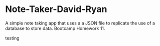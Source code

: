 # Note-Taker-David-Ryan
A simple note taking app that uses a a JSON file to replicate the use of a database to store data.  Bootcamp Homework 11.

testing